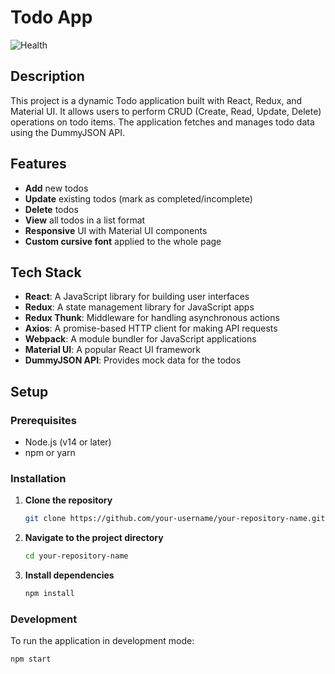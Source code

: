 # Todo App
![Health](https://github.com/user-attachments/assets/a7c87eb5-9471-49cc-84a2-4584b641eafc)


## Description

This project is a dynamic Todo application built with React, Redux, and Material UI. It allows users to perform CRUD (Create, Read, Update, Delete) operations on todo items. The application fetches and manages todo data using the DummyJSON API.

## Features

- **Add** new todos
- **Update** existing todos (mark as completed/incomplete)
- **Delete** todos
- **View** all todos in a list format
- **Responsive** UI with Material UI components
- **Custom cursive font** applied to the whole page

## Tech Stack

- **React**: A JavaScript library for building user interfaces
- **Redux**: A state management library for JavaScript apps
- **Redux Thunk**: Middleware for handling asynchronous actions
- **Axios**: A promise-based HTTP client for making API requests
- **Webpack**: A module bundler for JavaScript applications
- **Material UI**: A popular React UI framework
- **DummyJSON API**: Provides mock data for the todos

## Setup

### Prerequisites

- Node.js (v14 or later)
- npm or yarn

### Installation

1. **Clone the repository**

    ```bash
    git clone https://github.com/your-username/your-repository-name.git
    ```

2. **Navigate to the project directory**

    ```bash
    cd your-repository-name
    ```

3. **Install dependencies**

    ```bash
    npm install
    ```

### Development

To run the application in development mode:

```bash
npm start
